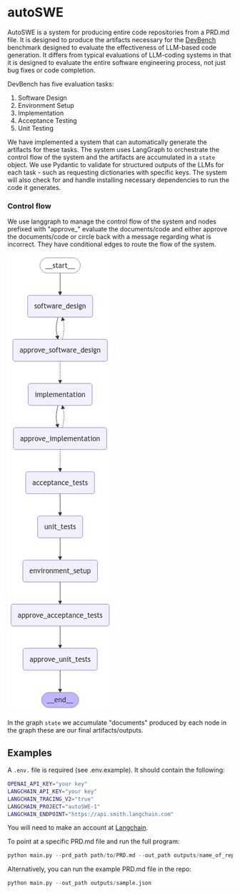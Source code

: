 # autoSWE

AutoSWE is a system for producing entire code repositories from a PRD.md file. It is designed to produce the artifacts necessary for the [DevBench ](https://github.com/open-compass/DevBench) benchmark designed to evaluate the effectiveness of LLM-based code generation. It differs from typical evaluations of LLM-coding systems in that it is designed to evaluate the entire software engineering process, not just bug fixes or code completion.

DevBench has five evaluation tasks:

1. Software Design
2. Environment Setup
3. Implementation
4. Acceptance Testing
5. Unit Testing


We have implemented a system that can automatically generate the artifacts for these tasks. The system uses LangGraph to orchestrate the control flow of the system and the artifacts are accumulated in a `state` object. We use Pydantic to validate for structured outputs of the LLMs for each task - such as requesting dictionaries with specific keys. The system will also check for and handle installing necessary dependencies to run the code it generates.

### Control flow

We use langgraph to manage the control flow of the system and nodes prefixed with "approve_" evaluate the documents/code and either approve the documents/code or circle back with a message regarding what is incorrect. They have conditional edges to route the flow of the system. 

![alt text](images/swegraph.png)

In the graph `state` we accumulate "documents" produced by each node in the graph these are our final artifacts/outputs. 

## Examples

A `.env.` file is required (see .env.example). It should contain the following:

```bash
OPENAI_API_KEY="your key"
LANGCHAIN_API_KEY="your key"
LANGCHAIN_TRACING_V2="true"
LANGCHAIN_PROJECT="autoSWE-1"
LANGCHAIN_ENDPOINT="https://api.smith.langchain.com"
```

You will need to make an account at [Langchain](https://langchain.com). 

To point at a specific PRD.md file and run the full program:
```python
python main.py --prd_path path/to/PRD.md --out_path outputs/name_of_repo.json
```

Alternatively, you can run the example PRD.md file in the repo:

```python
python main.py --out_path outputs/sample.json
```

